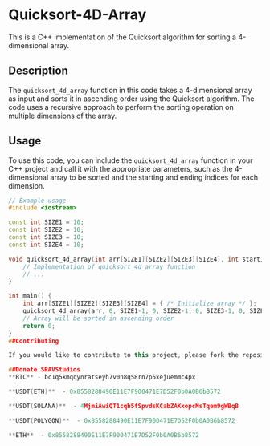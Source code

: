 # Quicksort-4D-Array

This is a C++ implementation of the Quicksort algorithm for sorting a 4-dimensional array.

## Description

The `quicksort_4d_array` function in this code takes a 4-dimensional array as input and sorts it in ascending order using the Quicksort algorithm. The code uses a recursive approach to perform the sorting operation on multiple dimensions of the array.

## Usage

To use this code, you can include the `quicksort_4d_array` function in your C++ project and call it with the appropriate parameters, such as the 4-dimensional array to be sorted and the starting and ending indices for each dimension.

```c++
// Example usage
#include <iostream>

const int SIZE1 = 10;
const int SIZE2 = 10;
const int SIZE3 = 10;
const int SIZE4 = 10;

void quicksort_4d_array(int arr[SIZE1][SIZE2][SIZE3][SIZE4], int start1, int end1, int start2, int end2, int start3, int end3, int start4, int end4) {
    // Implementation of quicksort_4d_array function
    // ...
}

int main() {
    int arr[SIZE1][SIZE2][SIZE3][SIZE4] = { /* Initialize array */ };
    quicksort_4d_array(arr, 0, SIZE1-1, 0, SIZE2-1, 0, SIZE3-1, 0, SIZE4-1);
    // Array will be sorted in ascending order
    return 0;
}
##Contributing

If you would like to contribute to this project, please fork the repository, make changes, and submit a pull request.

##Donate SRAVStudios
**BTC** - bc1q5kmqqynratseyh7v0n8q58rn7p5xejuemmc4px

**USDT(ETH)**  - 0x8558288490E11E7F900471E7D52F0b0A0B6b8572

**USDT(SOLANA)**  - 4MjmiAwiQT1cqb5fSpvdsKCabZAKxopcMsTqem9gWBqB

**USDT(POLYGON)**  - 0x8558288490E11E7F900471E7D52F0b0A0B6b8572

**ETH**  - 0x8558288490E11E7F900471E7D52F0b0A0B6b8572

